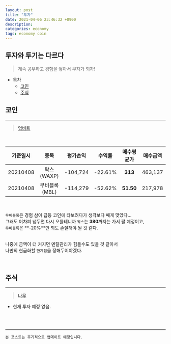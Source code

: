 ```yaml
---
layout: post
title: "투자"
date: 2021-04-06 23:46:32 +0900
description:
categories: economy
tags: economy coin
---
```


## 투자와 투기는 다르다

> 계속 공부하고 경험을 쌓아서 부자가 되자!

- 목차
  - [코인](#코인)
  - [주식](#주식)

## 코인

---

> [업비트](https://upbit.com/home)

<br>

| 기준일시 |     종목      | 평가손익 | 수익률  | 매수평균가 | 매수금액 |
| :------: | :-----------: | :------: | :-----: | :--------: | :------: |
| 20210408 |  왁스(WAXP)   | -104,724 | -22.61% |  **313**   | 463,137  |
| 20210408 | 무비블록(MBL) | -114,279 | -52.62% | **51.50**  | 217,978  |

<br>

`무비블록`은 경험 삼아 급등 코인에 타보려다가 생각보다 쌔게 맞았다...<br>
그래도 어차피 냅두면 다시 오를테니까 `왁스`는 **380**까지는 가서 팔 예정이고,<br>
`무비블록`은 **-20%**만 되도 손절해야 될 것 같다.<br><br>

나중에 금액이 더 커지면 멘탈관리가 힘들수도 있을 것 같아서 <br>
나만의 현금화할 `한계점`을 정해두어야겠다.

<br>

## 주식

---

> [나무](https://www.mynamuh.com/tx/main.html)

- 현재 투자 예정 없음.

<br><br>

---

`본 포스트는 주기적으로 업데이트 예정입니다.`
